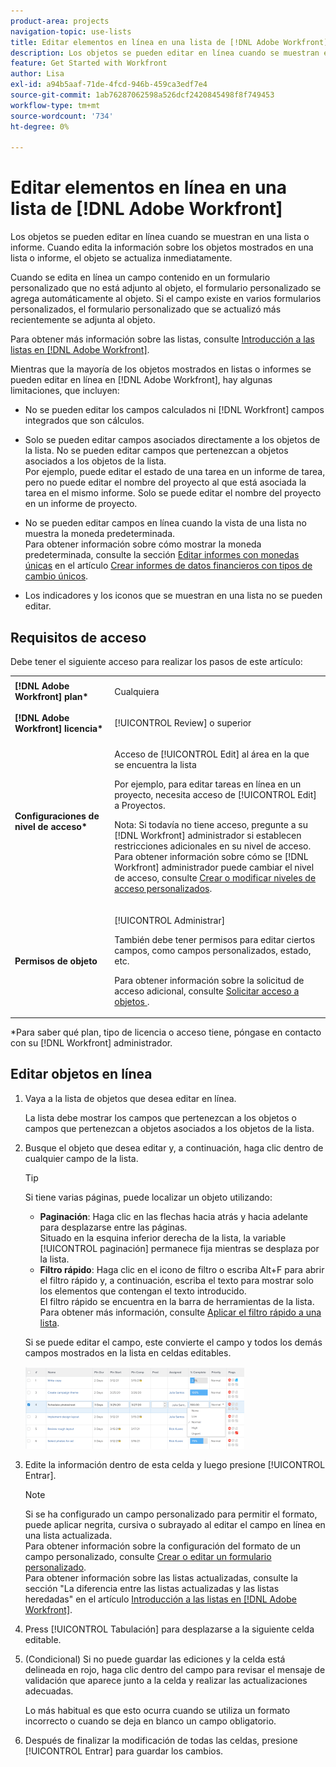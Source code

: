 ```yaml
---
product-area: projects
navigation-topic: use-lists
title: Editar elementos en línea en una lista de [!DNL Adobe Workfront]
description: Los objetos se pueden editar en línea cuando se muestran en una lista o informe. Cuando edita la información sobre los objetos mostrados en una lista o informe, el objeto se actualiza inmediatamente.
feature: Get Started with Workfront
author: Lisa
exl-id: a94b5aaf-71de-4fcd-946b-459ca3edf7e4
source-git-commit: 1ab76287062598a526dcf2420845498f8f749453
workflow-type: tm+mt
source-wordcount: '734'
ht-degree: 0%

---
```


# Editar elementos en línea en una lista de [!DNL Adobe Workfront]

Los objetos se pueden editar en línea cuando se muestran en una lista o informe. Cuando edita la información sobre los objetos mostrados en una lista o informe, el objeto se actualiza inmediatamente.

Cuando se edita en línea un campo contenido en un formulario personalizado que no está adjunto al objeto, el formulario personalizado se agrega automáticamente al objeto. Si el campo existe en varios formularios personalizados, el formulario personalizado que se actualizó más recientemente se adjunta al objeto.

Para obtener más información sobre las listas, consulte [Introducción a las listas en [!DNL Adobe Workfront]](../../../workfront-basics/navigate-workfront/use-lists/view-items-in-a-list.md).

Mientras que la mayoría de los objetos mostrados en listas o informes se pueden editar en línea en [!DNL Adobe Workfront], hay algunas limitaciones, que incluyen:

* No se pueden editar los campos calculados ni [!DNL Workfront] campos integrados que son cálculos.
* Solo se pueden editar campos asociados directamente a los objetos de la lista. No se pueden editar campos que pertenezcan a objetos asociados a los objetos de la lista.\
   Por ejemplo, puede editar el estado de una tarea en un informe de tarea, pero no puede editar el nombre del proyecto al que está asociada la tarea en el mismo informe. Solo se puede editar el nombre del proyecto en un informe de proyecto.
* No se pueden editar campos en línea cuando la vista de una lista no muestra la moneda predeterminada.\
   Para obtener información sobre cómo mostrar la moneda predeterminada, consulte la sección [Editar informes con monedas únicas](../../../reports-and-dashboards/reports/creating-and-managing-reports/create-financial-data-reports-unique-exchange-rates.md#editing-reports-with-unique-currencies) en el artículo [Crear informes de datos financieros con tipos de cambio únicos](../../../reports-and-dashboards/reports/creating-and-managing-reports/create-financial-data-reports-unique-exchange-rates.md).

* Los indicadores y los iconos que se muestran en una lista no se pueden editar.

## Requisitos de acceso

Debe tener el siguiente acceso para realizar los pasos de este artículo:

<table style="table-layout:auto"> 
 <col> 
 <col> 
 <tbody> 
  <tr> 
   <td role="rowheader"><strong>[!DNL Adobe Workfront] plan*</strong></td> 
   <td> <p>Cualquiera</p> </td> 
  </tr> 
  <tr> 
   <td role="rowheader"><strong>[!DNL Adobe Workfront] licencia*</strong></td> 
   <td> <p>[!UICONTROL Review] o superior</p> </td> 
  </tr> 
  <tr> 
   <td role="rowheader"><strong>Configuraciones de nivel de acceso*</strong></td> 
   <td> <p>Acceso de [!UICONTROL Edit] al área en la que se encuentra la lista</p> <p>Por ejemplo, para editar tareas en línea en un proyecto, necesita acceso de [!UICONTROL Edit] a Proyectos.</p> <p>Nota: Si todavía no tiene acceso, pregunte a su [!DNL Workfront] administrador si establecen restricciones adicionales en su nivel de acceso.<br>Para obtener información sobre cómo se [!DNL Workfront] administrador puede cambiar el nivel de acceso, consulte <a href="../../../administration-and-setup/add-users/configure-and-grant-access/create-modify-access-levels.md" class="MCXref xref">Crear o modificar niveles de acceso personalizados</a>.</p> </td> 
  </tr> 
  <tr> 
   <td role="rowheader"><strong>Permisos de objeto</strong></td> 
   <td> <p>[!UICONTROL Administrar]</p> <p>También debe tener permisos para editar ciertos campos, como campos personalizados, estado, etc.</p> <p>Para obtener información sobre la solicitud de acceso adicional, consulte <a href="../../../workfront-basics/grant-and-request-access-to-objects/request-access.md" class="MCXref xref">Solicitar acceso a objetos </a>.</p> </td> 
  </tr> 
 </tbody> 
</table>

&#42;Para saber qué plan, tipo de licencia o acceso tiene, póngase en contacto con su [!DNL Workfront] administrador.

## Editar objetos en línea

1. Vaya a la lista de objetos que desea editar en línea.

   La lista debe mostrar los campos que pertenezcan a los objetos o campos que pertenezcan a objetos asociados a los objetos de la lista.

1. Busque el objeto que desea editar y, a continuación, haga clic dentro de cualquier campo de la lista.

   >[!TIP]
   >
   >Si tiene varias páginas, puede localizar un objeto utilizando:
   >
   >   
   >   
   >   * **Paginación**: Haga clic en las flechas hacia atrás y hacia adelante para desplazarse entre las páginas.\
      >     Situado en la esquina inferior derecha de la lista, la variable [!UICONTROL paginación] permanece fija mientras se desplaza por la lista.
   >   * **Filtro rápido**: Haga clic en el icono de filtro o escriba Alt+F para abrir el filtro rápido y, a continuación, escriba el texto para mostrar solo los elementos que contengan el texto introducido.\
      >     El filtro rápido se encuentra en la barra de herramientas de la lista. Para obtener más información, consulte [Aplicar el filtro rápido a una lista](../../../workfront-basics/navigate-workfront/use-lists/apply-quick-filter-list.md).



   Si se puede editar el campo, este convierte el campo y todos los demás campos mostrados en la lista en celdas editables.

   ![](assets/nwe-editable-cells-350x131.png)

1. Edite la información dentro de esta celda y luego presione [!UICONTROL Entrar].

   >[!NOTE]
   >
   >Si se ha configurado un campo personalizado para permitir el formato, puede aplicar negrita, cursiva o subrayado al editar el campo en línea en una lista actualizada.\
   >Para obtener información sobre la configuración del formato de un campo personalizado, consulte [Crear o editar un formulario personalizado](../../../administration-and-setup/customize-workfront/create-manage-custom-forms/create-or-edit-a-custom-form.md).\
   >Para obtener información sobre las listas actualizadas, consulte la sección &quot;La diferencia entre las listas actualizadas y las listas heredadas&quot; en el artículo [Introducción a las listas en [!DNL Adobe Workfront]](../../../workfront-basics/navigate-workfront/use-lists/view-items-in-a-list.md).

1. Press [!UICONTROL Tabulación] para desplazarse a la siguiente celda editable.
1. (Condicional) Si no puede guardar las ediciones y la celda está delineada en rojo, haga clic dentro del campo para revisar el mensaje de validación que aparece junto a la celda y realizar las actualizaciones adecuadas.

   Lo más habitual es que esto ocurra cuando se utiliza un formato incorrecto o cuando se deja en blanco un campo obligatorio.

1. Después de finalizar la modificación de todas las celdas, presione [!UICONTROL Entrar] para guardar los cambios.
